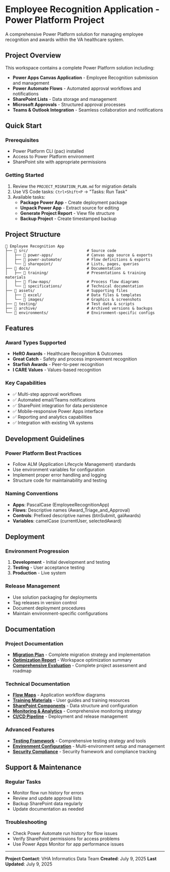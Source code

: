 # Employee Recognition Application - Power Platform Project

A comprehensive Power Platform solution for managing employee recognition and awards within the VA healthcare system.

## Project Overview

This workspace contains a complete Power Platform solution including:

- **Power Apps Canvas Application** - Employee Recognition submission and management
- **Power Automate Flows** - Automated approval workflows and notifications
- **SharePoint Lists** - Data storage and management
- **Microsoft Approvals** - Structured approval processes
- **Teams & Outlook Integration** - Seamless collaboration and notifications

## Quick Start

### Prerequisites
- Power Platform CLI (pac) installed
- Access to Power Platform environment
- SharePoint site with appropriate permissions

### Getting Started
1. Review the `PROJECT_MIGRATION_PLAN.md` for migration details
2. Use VS Code tasks: `Ctrl+Shift+P` → "Tasks: Run Task"
3. Available tasks:
   - **Package Power App** - Create deployment package
   - **Unpack Power App** - Extract source for editing
   - **Generate Project Report** - View file structure
   - **Backup Project** - Create timestamped backup

## Project Structure

```
📁 Employee Recognition App
├── 📂 src/                          # Source code
│   ├── 📂 power-apps/               # Canvas app source & exports
│   ├── 📂 power-automate/           # Flow definitions & exports
│   └── 📂 sharepoint/               # Lists, pages, queries
├── 📂 docs/                         # Documentation
│   ├── 📂 training/                 # Presentations & training materials
│   ├── 📂 flow-maps/                # Process flow diagrams
│   └── 📂 specifications/           # Technical documentation
├── 📂 assets/                       # Supporting files
│   ├── 📂 excel/                    # Data files & templates
│   └── 📂 images/                   # Graphics & screenshots
├── 📂 testing/                      # Test data & scripts
├── 📂 archive/                      # Archived versions & backups
└── 📂 environments/                 # Environment-specific configs
```

## Features

### Award Types Supported
- **HeRO Awards** - Healthcare Recognition & Outcomes
- **Great Catch** - Safety and process improvement recognition
- **Starfish Awards** - Peer-to-peer recognition
- **I CARE Values** - Values-based recognition

### Key Capabilities
- ✅ Multi-step approval workflows
- ✅ Automated email/Teams notifications
- ✅ SharePoint integration for data persistence
- ✅ Mobile-responsive Power Apps interface
- ✅ Reporting and analytics capabilities
- ✅ Integration with existing VA systems

## Development Guidelines

### Power Platform Best Practices
- Follow ALM (Application Lifecycle Management) standards
- Use environment variables for configuration
- Implement proper error handling and logging
- Structure code for maintainability and testing

### Naming Conventions
- **Apps**: PascalCase (EmployeeRecognitionApp)
- **Flows**: Descriptive names (Award_Triage_and_Approval)
- **Controls**: Prefixed descriptive names (btnSubmit, galAwards)
- **Variables**: camelCase (currentUser, selectedAward)

## Deployment

### Environment Progression
1. **Development** - Initial development and testing
2. **Testing** - User acceptance testing
3. **Production** - Live system

### Release Management
- Use solution packaging for deployments
- Tag releases in version control
- Document deployment procedures
- Maintain environment-specific configurations

## Documentation

### Project Documentation
- **[Migration Plan](./PROJECT_MIGRATION_PLAN.md)** - Complete migration strategy and implementation
- **[Optimization Report](./OPTIMIZATION_COMPLETE.md)** - Workspace optimization summary
- **[Comprehensive Evaluation](./COMPREHENSIVE_EVALUATION.md)** - Complete project assessment and roadmap

### Technical Documentation
- **[Flow Maps](./docs/flow-maps/)** - Application workflow diagrams
- **[Training Materials](./docs/training/)** - User guides and training resources
- **[SharePoint Components](./src/sharepoint/)** - Data structure and configuration
- **[Monitoring & Analytics](./docs/monitoring-analytics-framework.md)** - Comprehensive monitoring strategy
- **[CI/CD Pipeline](./docs/cicd-pipeline-strategy.md)** - Deployment and release management

### Advanced Features
- **[Testing Framework](./testing/)** - Comprehensive testing strategy and tools
- **[Environment Configuration](./environments/)** - Multi-environment setup and management
- **[Security Compliance](./security/)** - Security framework and compliance tracking

## Support & Maintenance

### Regular Tasks
- Monitor flow run history for errors
- Review and update approval lists
- Backup SharePoint data regularly
- Update documentation as needed

### Troubleshooting
- Check Power Automate run history for flow issues
- Verify SharePoint permissions for access problems
- Use Power Apps Monitor for app performance issues

---

**Project Contact**: VHA Informatics Data Team
**Created**: July 9, 2025
**Last Updated**: July 9, 2025
